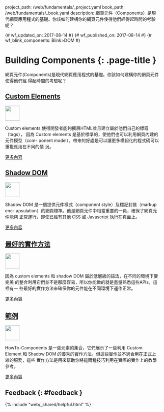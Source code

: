 project_path: /web/fundamentals/_project.yaml book_path: /web/fundamentals/_book.yaml description: 網頁元件（Components）是現代網頁應用程式的基礎。你該如何建構你的網頁元件使得他們經得起時間的考驗呢？

{# wf_updated_on: 2017-08-14 #} {# wf_published_on: 2017-08-14 #} {# wf_blink_components: Blink>DOM #}

<style>
nav.devsite-page-nav, .devsite-rating-container {display:none;}
</style>

# Building Components {: .page-title }

網頁元件(Components)是現代網頁應用程式的基礎。你該如何建構你的網頁元件使得他們經 得起時間的考驗呢？

<div class="attempt-left">
  <h2><a href="./customelements">Custom Elements</a></h2>
  <a href="./customelements">
    <img width="48" src="/web/images/md-icons/ic_code_black_24px.svg"
      class="attempt-right">
  </a>
  <p>
    Custom elements 使得開發者能夠擴展HTML並且建立屬於他們自己的標籤（tags），
    因為 Custom elements 是基於標準的，使他們也可以利用網頁內建的元件模型（com-
    ponent model），帶來的好處是可以讓更多模組化的程式碼可以重複應用在不同的情
    況。
  </p>
  <a href="./customelements" class="button button-primary">更多內容</a>
</div>

<div class="attempt-right">
  <h2><a href="./shadowdom">Shadow DOM</a></h2>
  <a href="./shadowdom">
    <img width="48" src="/web/images/md-icons/ic_border_style_black_24px.svg"
      class="attempt-right">
  </a>
  <p>
    Shadow DOM 是一個提供元件樣式（component style）及標記封裝（markup enc-
    apsulation）的網頁標準。他是網頁元件中相當重要的一員，確保了網頁元件能夠
    正常運行，即使已經有其他 CSS 或 Javascript 執行在頁面上。
  </p>
  <a href="./shadowdom" class="button button-primary">更多內容</a>
</div>

<div style="clear:both;"></div>

<div class="attempt-left">
  <h2><a href="./best-practices">最好的實作方法</a></h2>
  <a href="./best-practices">
    <img width="48" src="/web/images/md-icons/ic_done_black_24px.svg"
      class="attempt-right">
  </a>
  <p>
    因為 custom elements 和 shadow DOM 屬於低層級的語法，在不同的環境下要完美
    的整合利用它們並不是那麼容易，所以你能做的就是盡量熟悉這些APIs，這裡有一
    些最好的實作方法來確保你的元件能在不同環境下運作正常。
  </p>
  <a href="./best-practices" class="button button-primary">更多內容</a>
</div>

<div class="attempt-right">
  <h2><a href="./examples/">範例</a></h2>
  <a href="./examples/">
    <img width="48" src="/web/images/md-icons/ic_explore_black_24px.svg"
      class="attempt-right">
  </a>
  <p>
    HowTo-Components 是一些元素的集合，它們展示了一些利用 Custom Element 和
    Shadow DOM 的優秀的實作方法。但這些實作並不適合用在正式上線的服務，這些
    實作方法是用來幫助你將這兩種技巧利用在實際的實作上的教學參考。
  </p>
  <a href="./examples/" class="button button-primary">更多內容</a>
</div>

<div style="clear:both;"></div>

## Feedback {: #feedback }

{% include "web/_shared/helpful.html" %}